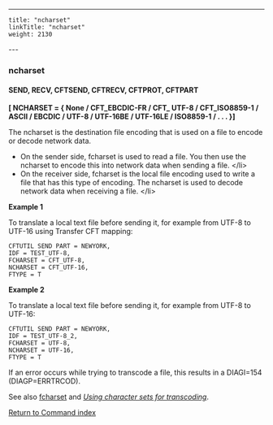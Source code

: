 ---
    title: "ncharset"
    linkTitle: "ncharset"
    weight: 2130
---<span id="ncharset"></span>

### ncharset

#### SEND, RECV, CFTSEND, CFTRECV, CFTPROT, CFTPART

******[ NCHARSET = { None / CFT_EBCDIC-FR / CFT_ UTF-8 / CFT_ISO8859-1 / ASCII / EBCDIC / UTF-8 / UTF-16BE / UTF-16LE / ISO8859-1 / . . . }]******

The ncharset is the destination file encoding that is used on a file
to encode or decode network data.

- On the sender side, fcharset is used to read a file. You then use the ncharset to encode this into network data when sending a file.
    &lt;/li>
- On the receiver side, fcharset is the local file encoding used to write a file that has this type of encoding. The ncharset is used to decode network data when receiving a file.
    &lt;/li>

**Example 1**

To translate a local text file before sending it, for example from UTF-8 to UTF-16 using Transfer CFT mapping:

```
CFTUTIL SEND PART = NEWYORK,
IDF = TEST_UTF-8,
FCHARSET = CFT_UTF-8,
NCHARSET = CFT_UTF-16,
FTYPE = T
```

**Example 2**

To translate a local text file before sending it, for example from UTF-8 to UTF-16:

```
CFTUTIL SEND PART = NEWYORK,
IDF = TEST_UTF-8_2,
FCHARSET = UTF-8,
NCHARSET = UTF-16,
FTYPE = T
```

If an error occurs while trying to transcode a file, this results in a DIAGI=154 (DIAGP=ERRTRCOD).

See also [fcharset](../fcharset) and *[Using character sets for transcoding](../../../../concepts/transfer_command_overview/using_transcoding/use_extended_character_sets)*.

[Return to Command index](../../)
